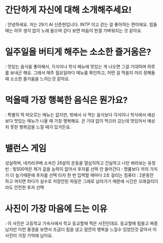 # 간단하게 자신에 대해 소개해주세요!
: 안녕하세요. 저는 29기 AI 신준현입니다. INTP 이고 걷는 걸 좋아하는 편이에요. 
힘들 때는 아무 생각 없이 노래 들으며 걷다 보면 마음이 한결 가벼워지는 것 같아요.

# 일주일을 버티게 해주는 소소한 즐거움은?
: 맛있는 음식을 좋아해서, 긱식이나 학식 메뉴에 맛있는 게 나오면 그걸 기대하며 하루를 보내곤 해요. 
그래서 매주 월요일마다 메뉴를 확인하고, 어떤 걸 먹을지 미리 정해둘때 소소한 즐거움을 느끼는것 같아요.

# 먹을때 가장 행복한 음식은 뭔가요?
: 특별히 딱 떠오르는 메뉴는 없지만, 밖에서 사 먹는 음식보다 긱식이나 학식에서 예상보다 맛있는 메뉴가 나올 때 가장 행복해요. 
큰 기대 없이 먹으러 갔는데 맛있어서 예상치 못한 행복감을 느낄 때가 있거든요.

# 밸런스 게임
성실하며, 네카라쿠베 소속인 26살의 운동을 열심히하고 건실하고 나만 바라보는 유정빈 : 빚500억은 제가 갚을 능력이 없어서 후자를 선택
안 들어간다 : 명품보다 저의 가치가 더 높기때문에 후자를 선택
타자 한 번 입력할 때마다 2초 걸리는 컴퓨터 : 2분동안 하고 꺼지면 하다가 실수로 저장안된 파일은 그래로 날라가기 때문에 시간은 오래걸리더라도 안전한 후자 선택

# 사진이 가장 마음에 드는 이유
: 이 사진은 고등학교 기숙사에서 학교 등교할때 찍은 사진인데요. 등교할때 힘들고 짜증났지만 이런 풍경을 보면서 조금더 힘을 냈고 잠깐의 행복을 느낄수 있었던것 같아서 이 사진이 가장 기억에 남아요.
